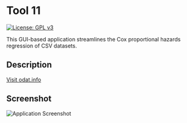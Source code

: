 # Tool 11

[![License: GPL v3](https://img.shields.io/badge/License-GPLv3-blue.svg)](https://www.gnu.org/licenses/gpl-3.0)

This GUI-based application streamlines the Cox proportional hazards regression of CSV datasets.

## Description

[Visit odat.info](https://odat.info)

## Screenshot

![Application Screenshot](screen.png)

